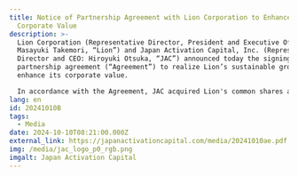 ```yaml
---
title: Notice of Partnership Agreement with Lion Corporation to Enhance
  Corporate Value
description: >-
  Lion Corporation (Representative Director, President and Executive Officer:
  Masayuki Takemori, “Lion”) and Japan Activation Capital, Inc. (Representative
  Director and CEO: Hiroyuki Otsuka, “JAC”) announced today the signing of a
  partnership agreement (“Agreement”) to realize Lion’s sustainable growth and
  enhance its corporate value.

  In accordance with the Agreement, JAC acquired Lion's common shares and became a shareholder of Lion on October 9.
lang: en
id: 20241010B
tags:
  - Media
date: 2024-10-10T08:21:00.000Z
external_link: https://japanactivationcapital.com/media/20241010ae.pdf
img: /media/jac_logo_p0_rgb.png
imgalt: Japan Activation Capital
---
```

